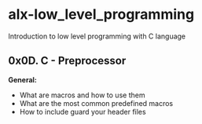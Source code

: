 # alx-low_level_programming
Introduction to low level programming with C language
## 0x0D. C - Preprocessor

**General:**
- What are macros and how to use them
- What are the most common predefined macros
- How to include guard your header files
